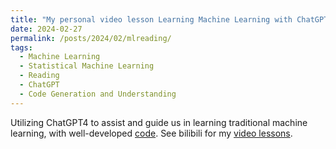 ```yaml
---
title: "My personal video lesson Learning Machine Learning with ChatGPT4"
date: 2024-02-27
permalink: /posts/2024/02/mlreading/
tags:
  - Machine Learning
  - Statistical Machine Learning
  - Reading
  - ChatGPT
  - Code Generation and Understanding
---
```


Utilizing ChatGPT4 to assist and guide us in learning traditional machine learning, with well-developed [code](https://github.com/KLGR123/ML_with_ChatGPT). See bilibili for my [video lessons](https://www.bilibili.com/video/BV1aJ4m1s72s/?spm_id_from=333.999.0.0&vd_source=8ada4c6c07becb65cb6e47d836567360).